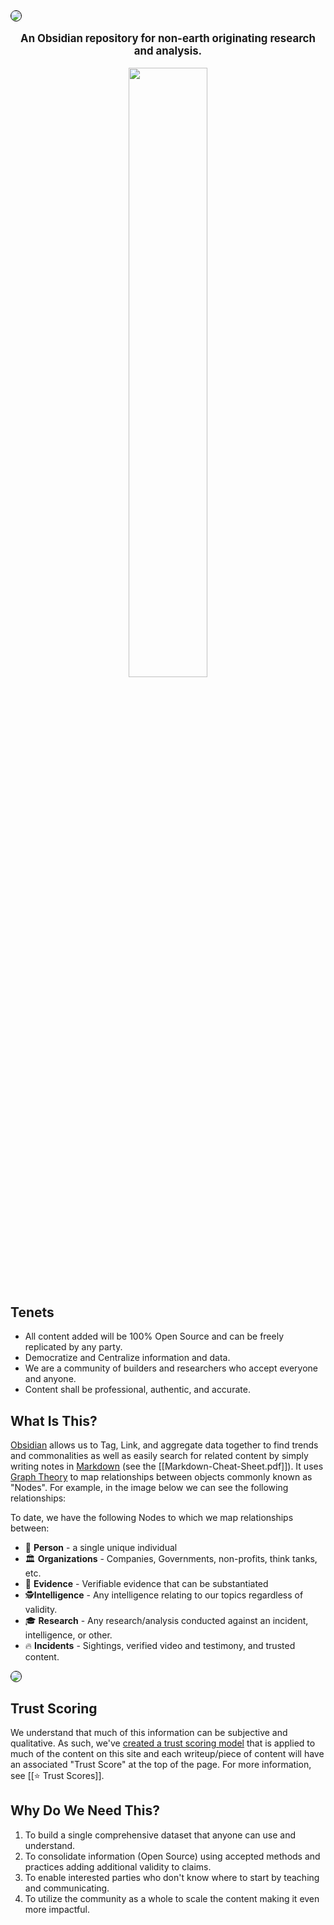 
<img src="https://publish-01.obsidian.md/access/1c31a6f93f82a49b0a9eb31193d6cdec/_images/site_image_2.png" style="border:1px solid #000000; border-radius: 10px">

<center>
<strong>
<p style="font-size:120%">
An Obsidian repository for non-earth originating research and analysis.
</p>
<a href="https://discord.gg/MJzQGzPGSG"><img src="https://wiki.bfee.co/images/d/dd/Discord.png" height=50% width=50% style="border:solid var(--surfaceVariant) 1px; border-radius:10px;"/></a>

</strong>
</center>

## Tenets

- All content added will be 100% Open Source and can be freely replicated by any party.
- Democratize and Centralize information and data. 
- We are a community of builders and researchers who accept everyone and anyone.
- Content shall be professional, authentic, and accurate. 

## What Is This?

[Obsidian](https://obsidian.md/) allows us to Tag, Link, and aggregate data together to find trends and commonalities as well as easily search for related content by simply writing notes in [Markdown](https://www.markdownguide.org/cheat-sheet/) (see the [[Markdown-Cheat-Sheet.pdf]]). It uses [Graph Theory](https://en.wikipedia.org/wiki/Graph_theory) to map relationships between objects commonly known as "Nodes". For example, in the image below we can see the following relationships:

To date, we have the following Nodes to which we map relationships between:

- 👤 **Person** - a single unique individual
- 🏛️ **Organizations** - Companies, Governments, non-profits, think tanks, etc. 
- 📜 **Evidence** - Verifiable evidence that can be substantiated
- 🕵️**Intelligence** - Any intelligence relating to our topics regardless of validity.
- 🎓 **Research** - Any research/analysis conducted against an incident, intelligence, or other.
- 🔥 **Incidents** - Sightings, verified video and testimony, and trusted content.

<img src="https://publish-01.obsidian.md/access/1c31a6f93f82a49b0a9eb31193d6cdec/_images/graph.png" style="border:1px solid #000000; border-radius: 10px">

## Trust Scoring

We understand that much of this information can be subjective and qualitative. As such, we've [created a trust scoring model](https://docs.google.com/spreadsheets/d/1CUarxE7P1cPwgWXwJzzeWnZGm1c6Wp2Ttazdt3VPM_s/edit?pli=1#gid=0) that is applied to much of the content on this site and each writeup/piece of content will have an associated "Trust Score" at the top of the page. For more information, see [[⭐ Trust Scores]].

## Why Do We Need This?

1. To build a single comprehensive dataset that anyone can use and understand.
2. To consolidate information (Open Source) using accepted methods and practices adding additional validity to claims.
3. To enable interested parties who don't know where to start by teaching and communicating.
4. To utilize the community as a whole to scale the content making it even more impactful.


